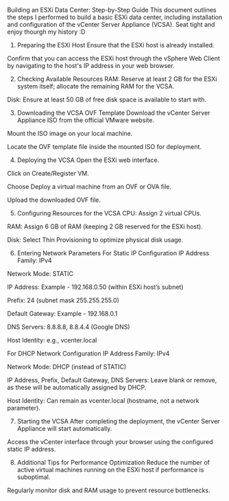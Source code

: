 Building an ESXi Data Center: 
Step-by-Step Guide
This document outlines the steps I performed to build a basic ESXi data center, including installation and configuration of the vCenter Server Appliance (VCSA).
Seat tight and enjoy thourgh my history :D 

1. Preparing the ESXi Host
Ensure that the ESXi host is already installed.

Confirm that you can access the ESXi host through the vSphere Web Client by navigating to the host's IP address in your web browser.

2. Checking Available Resources
RAM: Reserve at least 2 GB for the ESXi system itself; allocate the remaining RAM for the VCSA.

Disk: Ensure at least 50 GB of free disk space is available to start with.

3. Downloading the VCSA OVF Template
Download the vCenter Server Appliance ISO from the official VMware website.

Mount the ISO image on your local machine.

Locate the OVF template file inside the mounted ISO for deployment.

4. Deploying the VCSA
Open the ESXi web interface.

Click on Create/Register VM.

Choose Deploy a virtual machine from an OVF or OVA file.

Upload the downloaded OVF file.

5. Configuring Resources for the VCSA
CPU: Assign 2 virtual CPUs.

RAM: Assign 6 GB of RAM (keeping 2 GB reserved for the ESXi host).

Disk: Select Thin Provisioning to optimize physical disk usage.

6. Entering Network Parameters
For Static IP Configuration
IP Address Family: IPv4

Network Mode: STATIC

IP Address: Example - 192.168.0.50 (within ESXi host’s subnet)

Prefix: 24 (subnet mask 255.255.255.0)

Default Gateway: Example - 192.168.0.1

DNS Servers: 8.8.8.8, 8.8.4.4 (Google DNS)

Host Identity: e.g., vcenter.local

For DHCP Network Configuration
IP Address Family: IPv4

Network Mode: DHCP (instead of STATIC)

IP Address, Prefix, Default Gateway, DNS Servers: Leave blank or remove, as these will be automatically assigned by DHCP.

Host Identity: Can remain as vcenter.local (hostname, not a network parameter).

7. Starting the VCSA
After completing the deployment, the vCenter Server Appliance will start automatically.

Access the vCenter interface through your browser using the configured static IP address.

8. Additional Tips for Performance Optimization
Reduce the number of active virtual machines running on the ESXi host if performance is suboptimal.

Regularly monitor disk and RAM usage to prevent resource bottlenecks.
